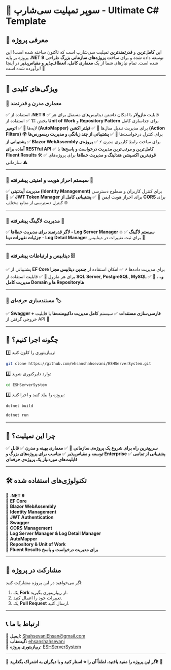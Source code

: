 # 🚀 **سوپر تمپلیت سی‌شارپ - Ultimate C# Template**

## 🌟 معرفی پروژه

این **کامل‌ترین** و **قدرتمندترین** تمپلیت سی‌شارپ است که تاکنون ساخته شده است! این پروژه بر پایه **.NET 9** توسعه داده شده و برای ساخت **پروژه‌های سازمانی بزرگ** طراحی شده است. تمام نیازهای شما از یک **معماری کامل، انعطاف‌پذیر و مقیاس‌پذیر** در اینجا برآورده شده است! 💯

---

## 🎯 **ویژگی‌های کلیدی**

### 🔹 **معماری مدرن و قدرتمند**
✅ استفاده از **.NET 9**
✅ قابلیت **ماژولار** با امکان داشتن دیتابیس‌های مستقل برای هر بخش 🏗️
✅ استفاده از **Unit of Work** و **Repository Pattern** برای جداسازی کامل لایه‌ها 📂
✅ **اتومپر (AutoMapper)** برای مدیریت تبدیل مدل‌ها 🚀
✅ **فیلتر اکشن (Action Filters)** برای کنترل درخواست‌ها 📌
✅ **پشتیبانی از چند زبانگی و مدیریت ریسورس‌ها** 🌍
✅ **پشتیبانی از Blazor WebAssembly** برای ساخت رابط کاربری مدرن ⚡
✅ **پروژه‌ی آماده برای RESTful API**
✅ **کامل‌ترین و مرتب‌ترین مدیریت درخواست و پاسخ‌ها** با **Fluent Results** 🛠️
✅ **قوی‌ترین اکسپشن هندلینگ و مدیریت خطاها** برای پروژه‌های سازمانی ⚠️

---

### 🔹 **سیستم احراز هویت و امنیتی پیشرفته 🔐**
✅ **مدیریت آیدنتیتی (Identity Management)** برای کنترل کاربران و سطوح دسترسی 👤
✅ **JWT Token Manager** برای احراز هویت ایمن 🔑
✅ **پشتیبانی کامل از CORS** برای کنترل دسترسی از منابع مختلف 🌐

---

### 🔹 **مدیریت لاگینگ پیشرفته 📜**
✅ **لاگر قدرتمند برای مدیریت خطاها - Log Server Manager** 🔥
✅ **سیستم لاگینگ جزئیات تغییرات دیتا - Log Detail Manager** برای ثبت تغییرات در دیتابیس 📝

---

### 🔹 **دیتابیس و ارتباطات پیشرفته 🗄️**
✅ پشتیبانی از **EF Core** برای مدیریت داده‌ها ⚡
✅ امکان استفاده از **چندین دیتابیس مجزا** برای هر ماژول 🎯
✅ قابلیت استفاده از **SQL Server, PostgreSQL, MySQL و...** 🔄
✅ **مدیریت کامل Domain ها و Repository‌ها**

---

### 🔹 **مستندسازی حرفه‌ای 🏷️**
✅ **Swagger + فارسی‌سازی مستندات**
✅ سیستم **کامل مدیریت داکیومنت‌ها** با قابلیت خروجی گرفتن از API 🚀

---

## 🚀 **چگونه اجرا کنیم؟**

1️⃣ ریپازیتوری را کلون کنید:
```sh
git clone https://github.com/ehsanshahsevani/ESHServerSystem.git
```

2️⃣ وارد دایرکتوری شوید:
```sh
cd ESHServerSystem
```

3️⃣ پروژه را بیلد کنید و اجرا کنید:
```sh
dotnet build
```
```sh
dotnet run
```

---

## 💎 **چرا این تمپلیت؟**
✅ **سریع‌ترین راه برای شروع یک پروژه‌ی سازمانی** 🚀
✅ **معماری بهینه و مدرن**
✅ **قابل توسعه و مقیاس‌پذیر**
✅ **مناسب برای پروژه‌های بزرگ و Enterprise**
✅ **پشتیبانی از تمامی قابلیت‌های موردنیاز یک پروژه‌ی حرفه‌ای**

---

## 🛠 **تکنولوژی‌های استفاده شده**
🔹 **.NET 9**  
🔹 **EF Core**  
🔹 **Blazor WebAssembly**  
🔹 **Identity Management**  
🔹 **JWT Authentication**  
🔹 **Swagger**  
🔹 **CORS Management**  
🔹 **Log Server Manager & Log Detail Manager**  
🔹 **AutoMapper**  
🔹 **Repository & Unit of Work**  
🔹 **Fluent Results برای مدیریت درخواست و پاسخ**  

---

## 🤝 **مشارکت در پروژه**

اگر می‌خواهید در این پروژه مشارکت کنید:
1. یک **Fork** از ریپازیتوری بگیرید.
2. تغییرات خود را اعمال کنید.
3. یک **Pull Request** ارسال کنید.

---

## 📞 **ارتباط با ما**
📧 **ایمیل:** ShahsevaniEhsan@gmail.com  
🔗 **گیت‌هاب:** [ehsanshahsevani](https://github.com/ehsanshahsevani)  
🔗 **ریپازیتوری پروژه:** [ESHServerSystem](https://github.com/ehsanshahsevani/ESHServerSystem)  

---

🌟 **اگر این پروژه را مفید یافتید، لطفاً آن را ⭐ استار کنید و با دیگران به اشتراک بگذارید!** 🌟

